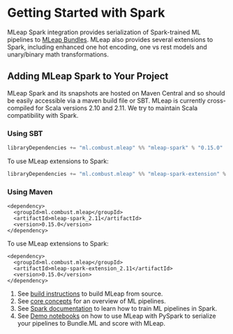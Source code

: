 # Getting Started with Spark

MLeap Spark integration provides serialization of Spark-trained ML
pipelines to [MLeap Bundles](../mleap-bundle/). MLeap also provides
several extensions to Spark, including enhanced one hot encoding, one vs
rest models and unary/binary math transformations.

## Adding MLeap Spark to Your Project

MLeap Spark and its snapshots are hosted on Maven Central and so should be
easily accessible via a maven build file or SBT. MLeap is currently
cross-compiled for Scala versions 2.10 and 2.11. We try to maintain
Scala compatibility with Spark.

### Using SBT

```sbt
libraryDependencies += "ml.combust.mleap" %% "mleap-spark" % "0.15.0"
```

To use MLeap extensions to Spark:

```sbt
libraryDependencies += "ml.combust.mleap" %% "mleap-spark-extension" % "0.15.0"
```

### Using Maven

```pom
<dependency>
  <groupId>ml.combust.mleap</groupId>
  <artifactId>mleap-spark_2.11</artifactId>
  <version>0.15.0</version>
</dependency>
```

To use MLeap extensions to Spark:

```pom
<dependency>
  <groupId>ml.combust.mleap</groupId>
  <artifactId>mleap-spark-extension_2.11</artifactId>
  <version>0.15.0</version>
</dependency>
```

1. See [build instructions](./building.html) to build MLeap from source.
2. See [core concepts](../core-concepts/) for an overview of ML pipelines.
3. See [Spark documentation](http://spark.apache.org/docs/latest/ml-guide.html) to learn how to train ML pipelines in Spark.
4. See [Demo notebooks](https://github.com/combust/mleap-demo/tree/master/notebooks) on how to use MLeap with PySpark to serialize your pipelines to Bundle.ML and score with MLeap.
